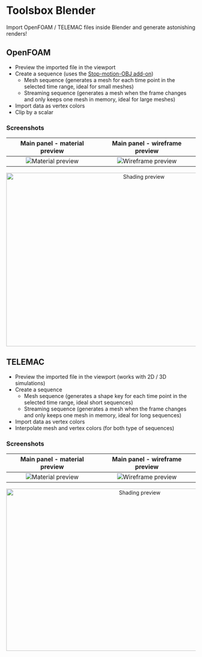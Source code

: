 # Toolsbox Blender

Import OpenFOAM / TELEMAC files inside Blender and generate astonishing renders!

## OpenFOAM

* Preview the imported file in the viewport
* Create a sequence (uses the [Stop-motion-OBJ add-on](https://github.com/neverhood311/Stop-motion-OBJ))
    * Mesh sequence (generates a mesh for each time point in the selected time range, ideal for small meshes)
    * Streaming sequence (generates a mesh when the frame changes and only keeps one mesh in memory, ideal for large meshes)
* Import data as vertex colors
* Clip by a scalar

### Screenshots

Main panel - material preview |  Main panel - wireframe preview
:----------------------------:|:-------------------------------:
![Material preview](https://gitlab.arteliagroup.com/water/hydronum/toolsbox_blender/-/raw/release/0.2.0/docs/source/images/readme/screenshot_openfoam_a.png)  |  ![Wireframe preview](https://gitlab.arteliagroup.com/water/hydronum/toolsbox_blender/-/raw/release/0.2.0/docs/source/images/readme/screenshot_openfoam_b.png)

<p align="center">
  <img alt="Shading preview" width="716" height="460" src="https://gitlab.arteliagroup.com/water/hydronum/toolsbox_blender/-/raw/release/0.2.0/docs/source/images/readme/screenshot_openfoam_c.png"/>
</p>

## TELEMAC

* Preview the imported file in the viewport (works with 2D / 3D simulations)
* Create a sequence
    * Mesh sequence (generates a shape key for each time point in the selected time range, ideal short sequences)
    * Streaming sequence (generates a mesh when the frame changes and only keeps one mesh in memory, ideal for long sequences)
* Import data as vertex colors
* Interpolate mesh and vertex colors (for both type of sequences)

### Screenshots

Main panel - material preview |  Main panel - wireframe preview
:----------------------------:|:-------------------------------:
![Material preview](https://gitlab.arteliagroup.com/water/hydronum/toolsbox_blender/-/raw/release/0.2.0/docs/source/images/readme/screenshot_telemac_a.png)  |  ![Wireframe preview](https://gitlab.arteliagroup.com/water/hydronum/toolsbox_blender/-/raw/release/0.2.0/docs/source/images/readme/screenshot_telemac_b.png)

<p align="center">
  <img alt="Shading preview" width="694" height="430" src="https://gitlab.arteliagroup.com/water/hydronum/toolsbox_blender/-/raw/release/0.2.0/docs/source/images/readme/screenshot_telemac_c.png"/>
</p>